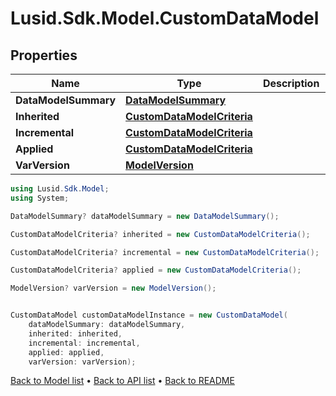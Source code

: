 # Lusid.Sdk.Model.CustomDataModel

## Properties

Name | Type | Description | Notes
------------ | ------------- | ------------- | -------------
**DataModelSummary** | [**DataModelSummary**](DataModelSummary.md) |  | [optional] 
**Inherited** | [**CustomDataModelCriteria**](CustomDataModelCriteria.md) |  | [optional] 
**Incremental** | [**CustomDataModelCriteria**](CustomDataModelCriteria.md) |  | [optional] 
**Applied** | [**CustomDataModelCriteria**](CustomDataModelCriteria.md) |  | [optional] 
**VarVersion** | [**ModelVersion**](ModelVersion.md) |  | [optional] 

```csharp
using Lusid.Sdk.Model;
using System;

DataModelSummary? dataModelSummary = new DataModelSummary();

CustomDataModelCriteria? inherited = new CustomDataModelCriteria();

CustomDataModelCriteria? incremental = new CustomDataModelCriteria();

CustomDataModelCriteria? applied = new CustomDataModelCriteria();

ModelVersion? varVersion = new ModelVersion();


CustomDataModel customDataModelInstance = new CustomDataModel(
    dataModelSummary: dataModelSummary,
    inherited: inherited,
    incremental: incremental,
    applied: applied,
    varVersion: varVersion);
```

[Back to Model list](../README.md#documentation-for-models) &#8226; [Back to API list](../README.md#documentation-for-api-endpoints) &#8226; [Back to README](../README.md)
